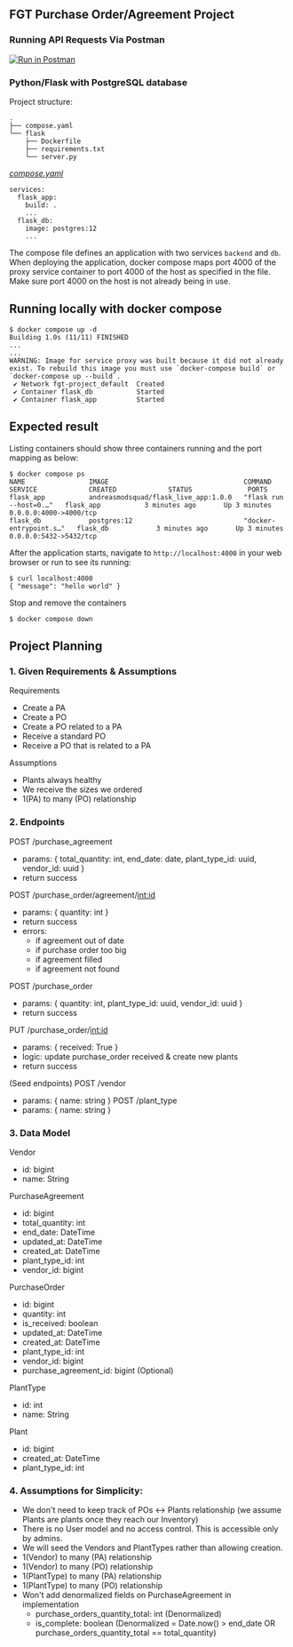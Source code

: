 ## FGT Purchase Order/Agreement Project 

### Running API Requests Via Postman

[![Run in Postman](https://run.pstmn.io/button.svg)](https://app.getpostman.com/run-collection/19653561-2ae87b1a-da6c-44b8-8b79-9f2ada1efb01?action=collection%2Ffork&source=rip_markdown&collection-url=entityId%3D19653561-2ae87b1a-da6c-44b8-8b79-9f2ada1efb01%26entityType%3Dcollection%26workspaceId%3D748fe69a-f43a-4136-951a-9f1d1244ba40)

### Python/Flask with PostgreSQL database

Project structure:
```
.
├── compose.yaml
└── flask
    ├── Dockerfile
    ├── requirements.txt
    └── server.py

```

[_compose.yaml_](compose.yaml)
```
services:
  flask_app:
    build: .
    ...
  flask_db:
    image: postgres:12
    ...
```
The compose file defines an application with two services `backend` and `db`.
When deploying the application, docker compose maps port 4000 of the proxy service container to port 4000 of the host as specified in the file.
Make sure port 4000 on the host is not already being in use.

## Running locally with docker compose

```
$ docker compose up -d
Building 1.0s (11/11) FINISHED
...
...
WARNING: Image for service proxy was built because it did not already exist. To rebuild this image you must use `docker-compose build` or `docker-compose up --build`.
 ✔ Network fgt-project_default  Created
 ✔ Container flask_db           Started
 ✔ Container flask_app          Started
```

## Expected result

Listing containers should show three containers running and the port mapping as below:
```
$ docker compose ps
NAME                IMAGE                                  COMMAND                  SERVICE             CREATED             STATUS              PORTS
flask_app           andreasmodsquad/flask_live_app:1.0.0   "flask run --host=0.…"   flask_app           3 minutes ago       Up 3 minutes        0.0.0.0:4000->4000/tcp
flask_db            postgres:12                            "docker-entrypoint.s…"   flask_db            3 minutes ago       Up 3 minutes        0.0.0.0:5432->5432/tcp
```

After the application starts, navigate to `http://localhost:4000` in your web browser or run to see its running:
```
$ curl localhost:4000
{ "message": "hello world" }
```

Stop and remove the containers
```
$ docker compose down
```

## Project Planning

### 1. Given Requirements & Assumptions
Requirements
- Create a PA
- Create a PO
- Create a PO related to a PA
- Receive a standard PO
- Receive a PO that is related to a PA

Assumptions
- Plants always healthy 
- We receive the sizes we ordered 
- 1(PA) to many (PO) relationship

### 2. Endpoints

POST /purchase_agreement
- params: { total_quantity: int, end_date: date, plant_type_id: uuid, vendor_id: uuid }
- return success

POST /purchase_order/agreement/<int:id>
- params: { quantity: int }
- return success
- errors:
  - if agreement out of date
  - if purchase order too big
  - if agreement filled
  - if agreement not found

POST /purchase_order
- params: { quantity: int, plant_type_id: uuid, vendor_id: uuid }
- return success

PUT /purchase_order/<int:id>
- params: { received: True }
- logic: update purchase_order received & create new plants
- return success

(Seed endpoints)
POST /vendor
- params: { name: string }
POST /plant_type
- params: { name: string }

### 3. Data Model

Vendor
- id: bigint
- name: String

PurchaseAgreement
- id: bigint
- total_quantity: int
- end_date: DateTime
- updated_at: DateTime
- created_at: DateTime
- plant_type_id: int
- vendor_id: bigint

PurchaseOrder
- id: bigint
- quantity: int
- is_received: boolean
- updated_at: DateTime
- created_at: DateTime
- plant_type_id: int
- vendor_id: bigint
- purchase_agreement_id: bigint (Optional) 

PlantType
- id: int
- name: String

Plant
- id: bigint
- created_at: DateTime
- plant_type_id: int

### 4. Assumptions for Simplicity:
- We don't need to keep track of POs <-> Plants relationship (we assume Plants are plants once they reach our Inventory)
- There is no User model and no access control. This is accessible only by admins.
- We will seed the Vendors and PlantTypes rather than allowing creation.
- 1(Vendor) to many (PA) relationship
- 1(Vendor) to many (PO) relationship
- 1(PlantType) to many (PA) relationship
- 1(PlantType) to many (PO) relationship
- Won't add denormalized fields on PurchaseAgreement in implementation
  - purchase_orders_quantity_total: int (Denormalized)
  - is_complete: boolean (Denormalized = Date.now() > end_date OR purchase_orders_quantity_total == total_quantity)